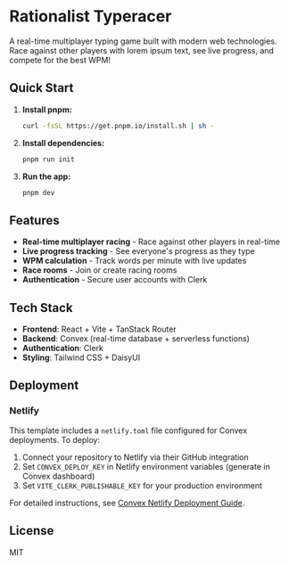 # Rationalist Typeracer

A real-time multiplayer typing game built with modern web technologies. Race against other players with lorem ipsum text, see live progress, and compete for the best WPM!

## Quick Start

1.  **Install pnpm:**

    ```bash
    curl -fsSL https://get.pnpm.io/install.sh | sh -
    ```

2.  **Install dependencies:**

    ```bash
    pnpm run init
    ```

3.  **Run the app:**

    ```bash
    pnpm dev
    ```

## Features

- **Real-time multiplayer racing** - Race against other players in real-time
- **Live progress tracking** - See everyone's progress as they type
- **WPM calculation** - Track words per minute with live updates
- **Race rooms** - Join or create racing rooms
- **Authentication** - Secure user accounts with Clerk

## Tech Stack

- **Frontend**: React + Vite + TanStack Router
- **Backend**: Convex (real-time database + serverless functions)
- **Authentication**: Clerk
- **Styling**: Tailwind CSS + DaisyUI

## Deployment

### Netlify

This template includes a `netlify.toml` file configured for Convex deployments. To deploy:

1. Connect your repository to Netlify via their GitHub integration
2. Set `CONVEX_DEPLOY_KEY` in Netlify environment variables (generate in Convex dashboard)
3. Set `VITE_CLERK_PUBLISHABLE_KEY` for your production environment

For detailed instructions, see [Convex Netlify Deployment Guide](https://docs.convex.dev/production/hosting/netlify).

## License

MIT
